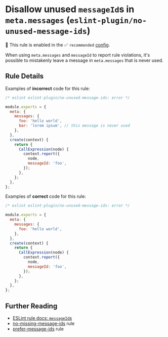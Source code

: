 # Disallow unused `messageId`s in `meta.messages` (`eslint-plugin/no-unused-message-ids`)

💼 This rule is enabled in the ✅ `recommended` [config](https://github.com/eslint-community/eslint-plugin-eslint-plugin#presets).

<!-- end auto-generated rule header -->

When using `meta.messages` and `messageId` to report rule violations, it's possible to mistakenly leave a message in `meta.messages` that is never used.

## Rule Details

Examples of **incorrect** code for this rule:

```js
/* eslint eslint-plugin/no-unused-message-ids: error */

module.exports = {
  meta: {
    messages: {
      foo: 'hello world',
      bar: 'lorem ipsum', // this message is never used
    },
  },
  create(context) {
    return {
      CallExpression(node) {
        context.report({
          node,
          messageId: 'foo',
        });
      },
    };
  },
};
```

Examples of **correct** code for this rule:

```js
/* eslint eslint-plugin/no-unused-message-ids: error */

module.exports = {
  meta: {
    messages: {
      foo: 'hello world',
    },
  },
  create(context) {
    return {
      CallExpression(node) {
        context.report({
          node,
          messageId: 'foo',
        });
      },
    };
  },
};
```

## Further Reading

- [ESLint rule docs: `messageId`s](https://eslint.org/docs/latest/extend/custom-rules#messageids)
- [no-missing-message-ids](https://github.com/eslint-community/eslint-plugin-eslint-plugin/tree/refs/tags/main/docs/rules/no-missing-message-ids.md) rule
- [prefer-message-ids](https://github.com/eslint-community/eslint-plugin-eslint-plugin/tree/refs/tags/main/docs/rules/prefer-message-ids.md) rule
